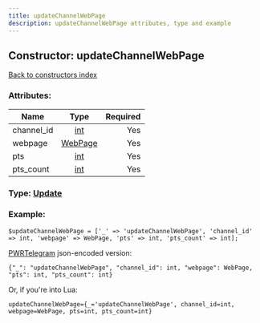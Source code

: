 ```yaml
---
title: updateChannelWebPage
description: updateChannelWebPage attributes, type and example
---
```

## Constructor: updateChannelWebPage  
[Back to constructors index](index.md)



### Attributes:

| Name     |    Type       | Required |
|----------|:-------------:|---------:|
|channel\_id|[int](../types/int.md) | Yes|
|webpage|[WebPage](../types/WebPage.md) | Yes|
|pts|[int](../types/int.md) | Yes|
|pts\_count|[int](../types/int.md) | Yes|



### Type: [Update](../types/Update.md)


### Example:

```
$updateChannelWebPage = ['_' => 'updateChannelWebPage', 'channel_id' => int, 'webpage' => WebPage, 'pts' => int, 'pts_count' => int];
```  

[PWRTelegram](https://pwrtelegram.xyz) json-encoded version:

```
{"_": "updateChannelWebPage", "channel_id": int, "webpage": WebPage, "pts": int, "pts_count": int}
```


Or, if you're into Lua:  


```
updateChannelWebPage={_='updateChannelWebPage', channel_id=int, webpage=WebPage, pts=int, pts_count=int}

```


